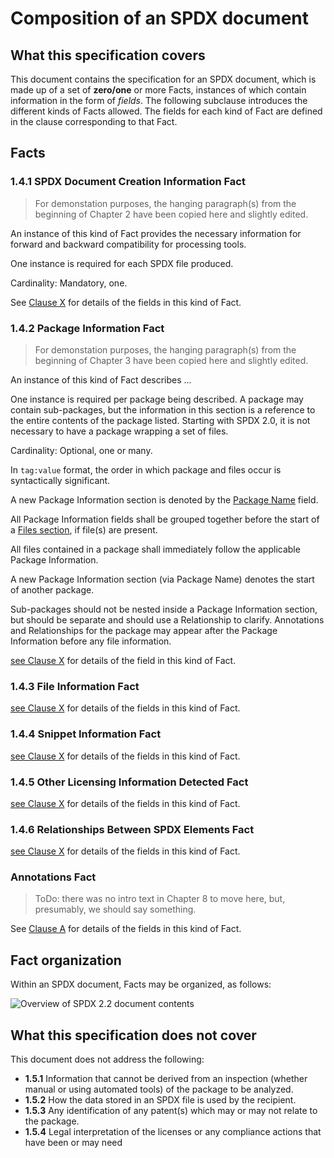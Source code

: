 # Composition of an SPDX document

## What this specification covers

This document contains the specification for an SPDX document, which is made up of a set of **zero/one** or more Facts, instances of which contain information in the form of *fields*. The following subclause introduces the different kinds of Facts allowed. The fields for each kind of Fact are defined in the clause corresponding to that Fact.

## Facts

### **1.4.1** SPDX Document Creation Information Fact

> For demonstation purposes, the hanging paragraph(s) from the beginning of Chapter 2 have been copied here and slightly edited.

An instance of this kind of Fact provides the necessary information for forward and backward compatibility for processing tools.

One instance is required for each SPDX file produced. 

Cardinality: Mandatory, one.

See [Clause X](xxx.md) for details of the fields in this kind of Fact.

### **1.4.2** Package Information Fact

> For demonstation purposes, the hanging paragraph(s) from the beginning of Chapter 3 have been copied here and slightly edited.

An instance of this kind of Fact describes ...

One instance is required per package being described. A package may contain sub-packages, but the information in this section is a reference to the entire contents of the package listed. Starting with SPDX 2.0, it is not necessary to have a package wrapping a set of files.

Cardinality: Optional, one or many.

In `tag:value` format, the order in which package and files occur is syntactically significant.

A new Package Information section is denoted by the [Package Name](#3.1) field.

All Package Information fields shall be grouped together before the start of a [Files section](4-file-information.md), if file(s) are present.

All files contained in a package shall immediately follow the applicable Package Information.

A new Package Information section (via Package Name) denotes the start of another package.

Sub-packages should not be nested inside a Package Information section, but should be separate and should use a Relationship to clarify.
Annotations and Relationships for the package may appear after the Package Information before any file information.

[see Clause X](xxx.md) for details of the field in this kind of Fact.

### **1.4.3** File Information Fact

[see Clause X](xxx.md) for details of the fields in this kind of Fact.

### **1.4.4** Snippet Information Fact

[see Clause X](xxx.md) for details of the fields in this kind of Fact.

### **1.4.5** Other Licensing Information Detected Fact

[see Clause X](xxx.md) for details of the fields in this kind of Fact.

### **1.4.6** Relationships Between SPDX Elements Fact

[see Clause X](xxx.md) for details of the fields in this kind of Fact.

### Annotations Fact

> ToDo: there was no intro text in Chapter 8 to move here, but, presumably, we should say something.

See [Clause A](8-annotations.md) for details of the fields in this kind of Fact.

## Fact organization

Within an SPDX document, Facts may be organized, as follows:

![Overview of SPDX 2.2 document contents](img/spdx-2.2-document.png)

## What this specification does not cover

This document does not address the following:

* **1.5.1** Information that cannot be derived from an inspection (whether manual or using automated tools) of the package to be analyzed.
* **1.5.2** How the data stored in an SPDX file is used by the recipient.
* **1.5.3** Any identification of any patent(s) which may or may not relate to the package.
* **1.5.4** Legal interpretation of the licenses or any compliance actions that have been or may need
